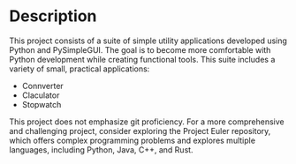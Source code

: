 # Description
This project consists of a suite of simple utility applications developed using Python and PySimpleGUI. The goal is to become more comfortable with Python development while creating functional tools. This suite includes a variety of small, practical applications:

- Connverter
- Claculator
- Stopwatch

This project does not emphasize git proficiency. For a more comprehensive and challenging project, consider exploring the Project Euler repository, which offers complex programming problems and explores multiple languages, including Python, Java, C++, and Rust.

